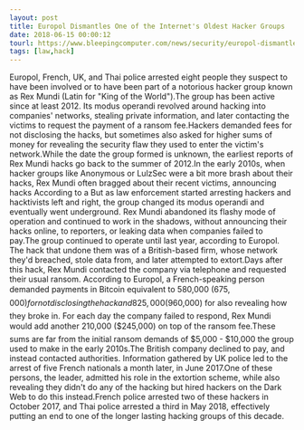 ```yaml
---
layout: post
title: Europol Dismantles One of the Internet's Oldest Hacker Groups
date: 2018-06-15 00:00:12
tourl: https://www.bleepingcomputer.com/news/security/europol-dismantles-one-of-the-internets-oldest-hacker-groups/
tags: [law,hack]
---
```

Europol, French, UK, and Thai police arrested eight people they suspect to have been involved or to have been part of a notorious hacker group known as Rex Mundi (Latin for "King of the World").The group has been active since at least 2012. Its modus operandi revolved around hacking into companies' networks, stealing private information, and later contacting the victims to request the payment of a ransom fee.Hackers demanded fees for not disclosing the hacks, but sometimes also asked for higher sums of money for revealing the security flaw they used to enter the victim's network.While the date the group formed is unknown, the earliest reports of Rex Mundi hacks go back to the summer of 2012.In the early 2010s, when hacker groups like Anonymous or LulzSec were a bit more brash about their hacks, Rex Mundi often bragged about their recent victims, announcing hacks According to a But as law enforcement started arresting hackers and hacktivists left and right, the group changed its modus operandi and eventually went underground. Rex Mundi abandoned its flashy mode of operation and continued to work in the shadows, without announcing their hacks online, to reporters, or leaking data when companies failed to pay.The group continued to operate until last year, according to Europol. The hack that undone them was of a British-based firm, whose network they'd breached, stole data from, and later attempted to extort.Days after this hack, Rex Mundi contacted the company via telephone and requested their usual ransom. According to Europol, a French-speaking person demanded payments in Bitcoin equivalent to 580,000 ($675,000) for not disclosing the hack and 825,000 ($960,000) for also revealing how they broke in. For each day the company failed to respond, Rex Mundi would add another 210,000 ($245,000) on top of the ransom fee.These sums are far from the initial ransom demands of $5,000 - $10,000 the group used to make in the early 2010s.The British company declined to pay, and instead contacted authorities. Information gathered by UK police led to the arrest of five French nationals a month later, in June 2017.One of these persons, the leader, admitted his role in the extortion scheme, while also revealing they didn't do any of the hacking but hired hackers on the Dark Web to do this instead.French police arrested two of these hackers in October 2017, and Thai police arrested a third in May 2018, effectively putting an end to one of the longer lasting hacking groups of this decade.